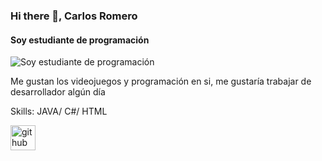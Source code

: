 ### Hi there 👋, Carlos Romero
#### Soy estudiante de programación 
![Soy estudiante de programación ](https://i.pinimg.com/originals/75/20/bd/7520bdd27f5493b77487683e16575c35.gif)

Me gustan los videojuegos y programación en si, me gustaría trabajar de desarrollador algún día 

Skills: JAVA/ C#/ HTML


[<img src='https://cdn.jsdelivr.net/npm/simple-icons@3.0.1/icons/github.svg' alt='github' height='40'>](https://github.com/Flowing87)  

